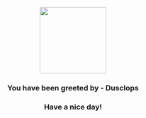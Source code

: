 <p align="center">
            <img src="https://raw.githubusercontent.com/PokeAPI/sprites/master/sprites/pokemon/356.png" width="150" height="150">
          </p>
          <h3 align="center">You have been greeted by - <b>Dusclops</b></h3>
          <h3 align="center">Have a nice day!</h3>
        